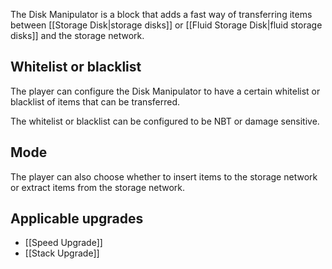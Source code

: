 The Disk Manipulator is a block that adds a fast way of transferring items between [[Storage Disk|storage disks]] or [[Fluid Storage Disk|fluid storage disks]] and the storage network.

## Whitelist or blacklist
The player can configure the Disk Manipulator to have a certain whitelist or blacklist of items that can be transferred.

The whitelist or blacklist can be configured to be NBT or damage sensitive.

## Mode
The player can also choose whether to insert items to the storage network or extract items from the storage network.

## Applicable upgrades
- [[Speed Upgrade]]
- [[Stack Upgrade]]